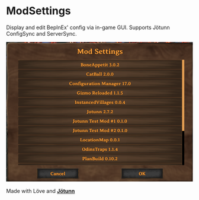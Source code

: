 
# ModSettings
Display and edit BepInEx' config via in-game GUI. Supports Jötunn ConfigSync and ServerSync.

![Settings Window](https://raw.githubusercontent.com/Valheim-Modding/ModSettings/master/ModSettings.png)

Made with Löve and __[Jötunn](https://github.com/Valheim-Modding/Jotunn)__